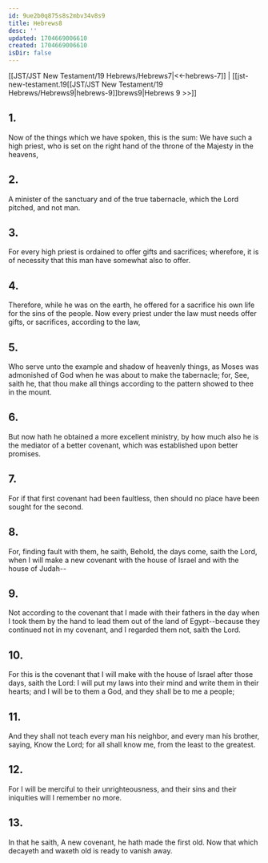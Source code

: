 ```yaml
---
id: 9ue2b0q875s8s2mbv34v8s9
title: Hebrews8
desc: ''
updated: 1704669006610
created: 1704669006610
isDir: false
---
```

[[JST/JST New Testament/19 Hebrews/Hebrews7|<<-hebrews-7]] | [[jst-new-testament.19[[JST/JST New Testament/19 Hebrews/Hebrews9|hebrews-9]]brews9|Hebrews 9 >>]]
## 1.
Now of the things which we have spoken, this is the sum: We have such a high priest, who is set on the right hand of the throne of the Majesty in the heavens,
## 2.
A minister of the sanctuary and of the true tabernacle, which the Lord pitched, and not man.
## 3.
For every high priest is ordained to offer gifts and sacrifices; wherefore, it is of necessity that this man have somewhat also to offer.
## 4.
Therefore, while he was on the earth, he offered for a sacrifice his own life for the sins of the people. Now every priest under the law must needs offer gifts, or sacrifices, according to the law,
## 5.
Who serve unto the example and shadow of heavenly things, as Moses was admonished of God when he was about to make the tabernacle; for, See, saith he, that thou make all things according to the pattern showed to thee in the mount.
## 6.
But now hath he obtained a more excellent ministry, by how much also he is the mediator of a better covenant, which was established upon better promises.
## 7.
For if that first covenant had been faultless, then should no place have been sought for the second.
## 8.
For, finding fault with them, he saith, Behold, the days come, saith the Lord, when I will make a new covenant with the house of Israel and with the house of Judah\--
## 9.
Not according to the covenant that I made with their fathers in the day when I took them by the hand to lead them out of the land of Egypt\--because they continued not in my covenant, and I regarded them not, saith the Lord.
## 10.
For this is the covenant that I will make with the house of Israel after those days, saith the Lord: I will put my laws into their mind and write them in their hearts; and I will be to them a God, and they shall be to me a people;
## 11.
And they shall not teach every man his neighbor, and every man his brother, saying, Know the Lord; for all shall know me, from the least to the greatest.
## 12.
For I will be merciful to their unrighteousness, and their sins and their iniquities will I remember no more.
## 13.
In that he saith, A new covenant, he hath made the first old. Now that which decayeth and waxeth old is ready to vanish away.

